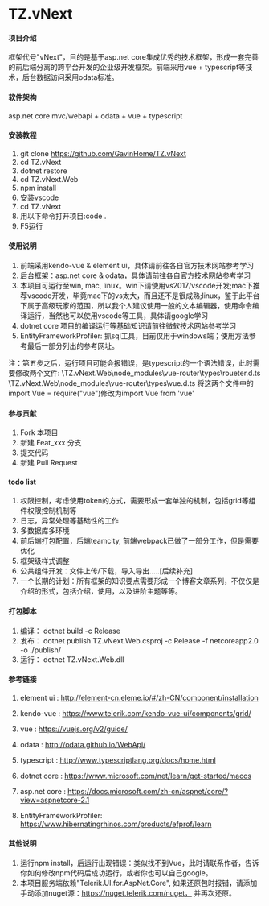 # TZ.vNext

#### 项目介绍
框架代号"vNext"，目的是基于asp.net core集成优秀的技术框架，形成一套完善的前后端分离的跨平台开发的企业级开发框架。前端采用vue + typescript等技术，后台数据访问采用odata标准。

#### 软件架构
asp.net core mvc/webapi + odata + vue + typescript 

#### 安装教程

1. git clone https://github.com/GavinHome/TZ.vNext
2. cd TZ.vNext
3. dotnet restore
4. cd TZ.vNext.Web
5. npm install
6. 安装vscode 
7. cd TZ.vNext
8. 用以下命令打开项目:code .
9. F5运行

#### 使用说明

1. 前端采用kendo-vue & element ui，具体请前往各自官方技术网站参考学习
2. 后台框架：asp.net core  & odata，具体请前往各自官方技术网站参考学习
3. 本项目可运行至win, mac, linux。win下请使用vs2017/vscode开发;mac下推荐vscode开发，毕竟mac下的vs太大，而且还不是很成熟;linux，鉴于此平台下属于高级玩家的范围，所以我个人建议使用一般的文本编辑器，使用命令编译运行，当然也可以使用vscode等工具，具体请google学习
4. dotnet core 项目的编译运行等基础知识请前往微软技术网站参考学习
5. EntityFrameworkProfiler: 抓sql工具，目前仅用于windows端；使用方法参考最后一部分列出的参考网址。

注：第五步之后，运行项目可能会报错误，是typescript的一个语法错误，此时需要修改两个文件:
\TZ.vNext.Web\node_modules\vue-router\types\roueter.d.ts
\TZ.vNext.Web\node_modules\vue-router\types\vue.d.ts 
将这两个文件中的import Vue = require("vue")修改为import Vue  from 'vue'

#### 参与贡献

1. Fork 本项目
2. 新建 Feat_xxx 分支
3. 提交代码
4. 新建 Pull Request


#### todo list

1. 权限控制，考虑使用token的方式，需要形成一套单独的机制，包括grid等组件权限控制机制等
2. 日志，异常处理等基础性的工作
3. 多数据库多环境
4. 前后端打包配置，后端teamcity, 前端webpack已做了一部分工作，但是需要优化
5. 框架级样式调整
6. 公共组件开发：文件上传/下载，导入导出.....[后续补充]
7. 一个长期的计划：所有框架的知识要点需要形成一个博客文章系列，不仅仅是介绍的形式，包括介绍，使用，以及进阶主题等等。

#### 打包脚本
1. 编译： dotnet build -c Release
2. 发布： dotnet publish TZ.vNext.Web.csproj -c Release -f netcoreapp2.0  -o ./publish/
3. 运行： dotnet TZ.vNext.Web.dll

#### 参考链接
1. element ui : http://element-cn.eleme.io/#/zh-CN/component/installation

2. kendo-vue : https://www.telerik.com/kendo-vue-ui/components/grid/

3. vue : https://vuejs.org/v2/guide/

4. odata : http://odata.github.io/WebApi/

5. typescript : http://www.typescriptlang.org/docs/home.html

6. dotnet core : https://www.microsoft.com/net/learn/get-started/macos

7. asp.net core : https://docs.microsoft.com/zh-cn/aspnet/core/?view=aspnetcore-2.1

8. EntityFrameworkProfiler: https://www.hibernatingrhinos.com/products/efprof/learn

#### 其他说明

1. 运行npm install，后运行出现错误：类似找不到Vue，此时请联系作者，告诉你如何修改npm代码后成功运行，或者你也可以自己google。
2. 本项目服务端依赖"Telerik.UI.for.AspNet.Core", 如果还原包时报错，请添加手动添加nuget源：https://nuget.telerik.com/nuget， 并再次还原。